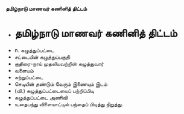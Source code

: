 **தமிழ்நாடு மாணவர் கணினித் திட்டம்**
- # தமிழ்நாடு மாணவர் கணினித் திட்டம்
- n. கழுத்துப்பட்டை
- சட்டையின் கழுத்துப்பகுதி
- குதிரை-நாய் முதலியவற்றின் கழுத்துவார்
- வளையம்
- சுற்றுப்பட்டை
- செடியின் தண்டும் வேரும் இணையும் இடம்
- (வி.) கழுத்துப்பட்டையைப் பற்றிப்பிடி
-  கழுத்துப்பட்டை அணிவி
- உதைபந்து விளையாட்டில் பந்தைப் பிடித்து நிறுத்து.

